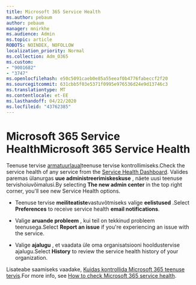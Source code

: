 ```yaml
---
title: Microsoft 365 Service Health
ms.author: pebaum
author: pebaum
manager: mnirkhe
ms.audience: Admin
ms.topic: article
ROBOTS: NOINDEX, NOFOLLOW
localization_priority: Normal
ms.collection: Adm_O365
ms.custom:
- "9001682"
- "3747"
ms.openlocfilehash: e50c5091caeb0e85a55eeaf0b4776fabeccf2f20
ms.sourcegitcommit: 631cbb5f03e5371f0995e976536d24e9d13746c3
ms.translationtype: MT
ms.contentlocale: et-EE
ms.lasthandoff: 04/22/2020
ms.locfileid: "43762385"
---
```

# <a name="microsoft-365-service-health"></a><span data-ttu-id="6eeb5-102">Microsoft 365 Service Health</span><span class="sxs-lookup"><span data-stu-id="6eeb5-102">Microsoft 365 Service Health</span></span>


<span data-ttu-id="6eeb5-103">Teenuse tervise [armatuurlaual](https://admin.microsoft.com/Adminportal/Home?source=applauncher#/servicehealth)teenuse tervise kontrollimiseks.</span><span class="sxs-lookup"><span data-stu-id="6eeb5-103">Check the service health of any service from the [Service Health Dashboard](https://admin.microsoft.com/Adminportal/Home?source=applauncher#/servicehealth).</span></span> <span data-ttu-id="6eeb5-104">Valides paremas ülanurgas **uue administreerimiskeskuse** , näete uusi teenuse tervishoiuvõimalusi.</span><span class="sxs-lookup"><span data-stu-id="6eeb5-104">By selecting **The new admin center** in the top right corner, you'll see new Service Health options.</span></span>

- <span data-ttu-id="6eeb5-105">Teenuse tervise **meiliteatiste**vastuvõtmiseks valige **eelistused** .</span><span class="sxs-lookup"><span data-stu-id="6eeb5-105">Select **Preferences** to receive service health **email notifications**.</span></span>

- <span data-ttu-id="6eeb5-106">Valige **aruande probleem** , kui teil on tekkinud probleem teenusega.</span><span class="sxs-lookup"><span data-stu-id="6eeb5-106">Select **Report an issue** if you're experiencing an issue with the service.</span></span>

- <span data-ttu-id="6eeb5-107">Valige **ajalugu** , et vaadata üle oma organisatsiooni hooldustervise ajalugu.</span><span class="sxs-lookup"><span data-stu-id="6eeb5-107">Select **History** to review the service health history of your organization.</span></span> 

<span data-ttu-id="6eeb5-108">Lisateabe saamiseks vaadake, [Kuidas kontrollida Microsoft 365 teenuse tervis](https://docs.microsoft.com/office365/enterprise/view-service-health).</span><span class="sxs-lookup"><span data-stu-id="6eeb5-108">For more info, see [How to check Microsoft 365 service health](https://docs.microsoft.com/office365/enterprise/view-service-health).</span></span> 